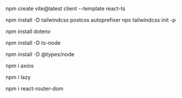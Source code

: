 <!-- creation de la react tsx avec Vite -->
npm create vite@latest client --template react-ts

<!-- installation de tailwindcss -->
npm install -D tailwindcss postcss autoprefixer
npx tailwindcss init -p

<!-- installation de dépendances -->

npm install dotenv

npm install -D ts-node

npm install -D @types/node

npm i axios

npm i lazy

npm i react-router-dom